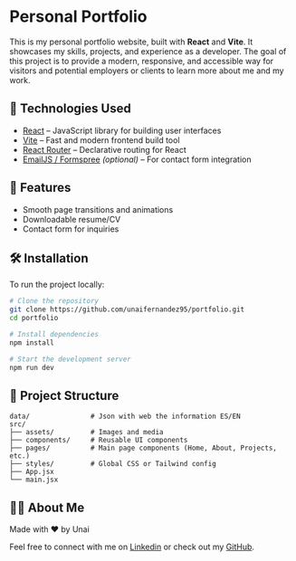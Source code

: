 # Personal Portfolio

This is my personal portfolio website, built with **React** and **Vite**. It showcases my skills, projects, and experience as a developer. The goal of this project is to provide a modern, responsive, and accessible way for visitors and potential employers or clients to learn more about me and my work.

## 🚀 Technologies Used

- [React](https://reactjs.org/) – JavaScript library for building user interfaces
- [Vite](https://vitejs.dev/) – Fast and modern frontend build tool
- [React Router](https://reactrouter.com/) – Declarative routing for React
- [EmailJS / Formspree](https://formspree.io/) *(optional)* – For contact form integration

## 📸 Features

- Smooth page transitions and animations
- Downloadable resume/CV
- Contact form for inquiries

## 🛠️ Installation

To run the project locally:

```bash
# Clone the repository
git clone https://github.com/unaifernandez95/portfolio.git
cd portfolio

# Install dependencies
npm install

# Start the development server
npm run dev

``` 
## 📁 Project Structure

```
data/               # Json with web the information ES/EN
src/
├── assets/         # Images and media
├── components/     # Reusable UI components
├── pages/          # Main page components (Home, About, Projects, etc.)
├── styles/         # Global CSS or Tailwind config
├── App.jsx
└── main.jsx
```

## 🙋‍♂️ About Me

Made with ❤️ by Unai 

Feel free to connect with me on [Linkedin](https://www.linkedin.com/in/unai-fernandez-arocena) or check out my [GitHub](https://github.com/UnaiFernandez95).
